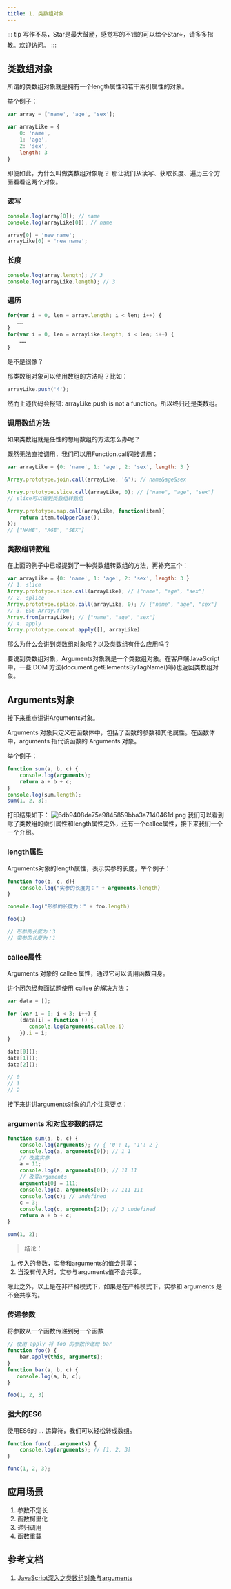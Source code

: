 ```yaml
---
title: 1. 类数组对象
---
```

::: tip
写作不易，Star是最大鼓励，感觉写的不错的可以给个Star⭐，请多多指教。[欢迎访问](https://github.com/liujie2019/VuePress-Blog)。
:::
## 类数组对象
所谓的类数组对象就是拥有一个length属性和若干索引属性的对象。

举个例子：
```js
var array = ['name', 'age', 'sex'];

var arrayLike = {
    0: 'name',
    1: 'age',
    2: 'sex',
    length: 3
}
```
即便如此，为什么叫做类数组对象呢？
那让我们从读写、获取长度、遍历三个方面看看这两个对象。
### 读写
```js
console.log(array[0]); // name
console.log(arrayLike[0]); // name

array[0] = 'new name';
arrayLike[0] = 'new name';
```
### 长度
```js
console.log(array.length); // 3
console.log(arrayLike.length); // 3
```
### 遍历
```js
for(var i = 0, len = array.length; i < len; i++) {
   ……
}
for(var i = 0, len = arrayLike.length; i < len; i++) {
    ……
}
```
是不是很像？

那类数组对象可以使用数组的方法吗？比如：
```js
arrayLike.push('4');
```
然而上述代码会报错: arrayLike.push is not a function。所以终归还是类数组。
### 调用数组方法
如果类数组就是任性的想用数组的方法怎么办呢？

既然无法直接调用，我们可以用Function.call间接调用：
```js
var arrayLike = {0: 'name', 1: 'age', 2: 'sex', length: 3 }

Array.prototype.join.call(arrayLike, '&'); // name&age&sex

Array.prototype.slice.call(arrayLike, 0); // ["name", "age", "sex"]
// slice可以做到类数组转数组

Array.prototype.map.call(arrayLike, function(item){
    return item.toUpperCase();
});
// ["NAME", "AGE", "SEX"]
```
### 类数组转数组
在上面的例子中已经提到了一种类数组转数组的方法，再补充三个：
```js
var arrayLike = {0: 'name', 1: 'age', 2: 'sex', length: 3 }
// 1. slice
Array.prototype.slice.call(arrayLike); // ["name", "age", "sex"]
// 2. splice
Array.prototype.splice.call(arrayLike, 0); // ["name", "age", "sex"]
// 3. ES6 Array.from
Array.from(arrayLike); // ["name", "age", "sex"]
// 4. apply
Array.prototype.concat.apply([], arrayLike)
```
那么为什么会讲到类数组对象呢？以及类数组有什么应用吗？

要说到类数组对象，Arguments对象就是一个类数组对象。在客户端JavaScript中，一些 DOM 方法(document.getElementsByTagName()等)也返回类数组对象。
## Arguments对象
接下来重点讲讲Arguments对象。

Arguments 对象只定义在函数体中，包括了函数的参数和其他属性。在函数体中，arguments 指代该函数的 Arguments 对象。

举个例子：
```js
function sum(a, b, c) {
    console.log(arguments);
    return a + b + c;
}
console.log(sum.length);
sum(1, 2, 3);
```
打印结果如下：
![6db9408de75e9845859bba3a7140461d.png](evernotecid://AC85336C-B325-443E-8ED7-E6554790A944/appyinxiangcom/10797539/ENResource/p909)
我们可以看到除了类数组的索引属性和length属性之外，还有一个callee属性，接下来我们一个一个介绍。

### length属性
Arguments对象的length属性，表示实参的长度，举个例子：
```js
function foo(b, c, d){
    console.log("实参的长度为：" + arguments.length)
}

console.log("形参的长度为：" + foo.length)

foo(1)

// 形参的长度为：3
// 实参的长度为：1
```
### callee属性
Arguments 对象的 callee 属性，通过它可以调用函数自身。

讲个闭包经典面试题使用 callee 的解决方法：
```js
var data = [];

for (var i = 0; i < 3; i++) {
    (data[i] = function () {
       console.log(arguments.callee.i)
    }).i = i;
}

data[0]();
data[1]();
data[2]();

// 0
// 1
// 2
```
接下来讲讲arguments对象的几个注意要点：

### arguments 和对应参数的绑定
```js
function sum(a, b, c) {
    console.log(arguments); // { '0': 1, '1': 2 }
    console.log(a, arguments[0]); // 1 1
    // 改变实参
    a = 11;
    console.log(a, arguments[0]); // 11 11
    // 改变arguments
    arguments[0] = 111;
    console.log(a, arguments[0]); // 111 111
    console.log(c); // undefined
    c = 3;
    console.log(c, arguments[2]); // 3 undefined
    return a + b + c;
}

sum(1, 2);
```
>结论：

1. 传入的参数，实参和arguments的值会共享；
2. 当没有传入时，实参与arguments值不会共享。

除此之外，以上是在非严格模式下，如果是在严格模式下，实参和 arguments 是不会共享的。

### 传递参数
将参数从一个函数传递到另一个函数
```js
// 使用 apply 将 foo 的参数传递给 bar
function foo() {
    bar.apply(this, arguments);
}
function bar(a, b, c) {
   console.log(a, b, c);
}

foo(1, 2, 3)
```
### 强大的ES6
使用ES6的 ... 运算符，我们可以轻松转成数组。
```js
function func(...arguments) {
    console.log(arguments); // [1, 2, 3]
}

func(1, 2, 3);
```
## 应用场景

1. 参数不定长
2. 函数柯里化
3. 递归调用
4. 函数重载

## 参考文档

1. [JavaScript深入之类数组对象与arguments](https://github.com/mqyqingfeng/Blog/issues/14)